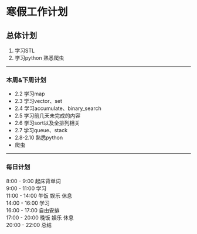 # 寒假工作计划
## 总体计划
1. 学习STL
2. 学习python 熟悉爬虫
-----

### 本周&下周计划
- 2.2 学习map
- 2.3 学习vector、set
- 2.4 学习accumulate、binary_search
- 2.5 学习前几天未完成的内容
- 2.6 学习sort以及全排列相关
- 2.7 学习queue、stack
- 2.8-2.10 熟悉python   
- 爬虫
----

### 每日计划
 8:00 -  9:00 起床背单词   
 9:00 - 11:00 学习   
 11:00 - 14:00 午饭 娱乐 休息  
 14:00 - 16:00 学习  
 16:00 - 17:00 自由安排  
 17:00 - 20:00 晚饭 娱乐 休息  
 20:00 - 22:00 总结
